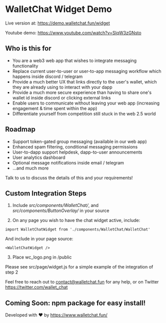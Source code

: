 # WalletChat Widget Demo

Live version at: https://demo.walletchat.fun/widget

Youtube demo: https://www.youtube.com/watch?v=SlqW3zGNsto

## Who is this for

- You are a web3 web app that wishes to integrate messaging functionality
- Replace current user-to-user or user-to-app messaging workflow which happens inside discord / telegram
- Provide a much better UX that links directly to the user's wallet, which they are already using to interact with your dapp
- Provide a much more secure experience than having to share one's wallet id inside discord or clicking external links
- Enable users to communicate without leaving your web app (increasing engagement & time spent within the app)
- Differentiate yourself from competition still stuck in the web 2.5 world

## Roadmap

- Support token-gated group messaging (available in our web app)
- Enhanced spam filtering, conditional messaging permissions
- User-to-dapp support helpdesk, dapp-to-user announcements
- User analytics dashboard
- Optional message notifications inside email / telegram
- ...and much more

Talk to us to discuss the details of this and your requirements!

## Custom Integration Steps

1) Include *src/components/WalletChat/*, and *src/components/ButtonOverlay/* in your source

2) On any page you wish to have the chat widget active, include: 

```import WalletChatWidget from './components/WalletChat/WalletChat'```

And include in your page source: 

```<WalletChatWidget />```

3) Place wc_logo.png in /public

Please see src/page/widget.js for a simple example of the integration of step 2

Feel free to reach out to contact@walletchat.fun for any help, or on Twitter https://twitter.com/wallet_chat

## Coming Soon: npm package for easy install!

Developed with ❤ by https://www.walletchat.fun/
